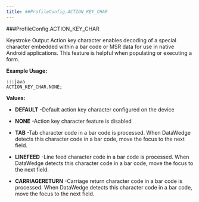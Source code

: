```yaml
---
title: ##ProfileConfig.ACTION_KEY_CHAR
---
```

###ProfileConfig.ACTION_KEY_CHAR

Keystroke Output Action key character enables decoding of a special character embedded within a bar code or MSR data for use in native Android applications.
 This feature is helpful when populating or executing a form.

 

**Example Usage:**
	
	:::java	
	ACTION_KEY_CHAR.NONE;


**Values:**

* **DEFAULT** -Default action key character configured on the device

* **NONE** -Action key character feature is disabled

* **TAB** -Tab character code in a bar code is processed.
 When DataWedge detects this character code in a bar code, move the focus to the next field.

* **LINEFEED** -Line feed character code in a bar code is processed.
 When DataWedge detects this character code in a bar code, move the focus to the next field.

* **CARRIAGERETURN** -Carriage return character code in a bar code is processed.
 When DataWedge detects this character code in a bar code, move the focus to the next field.

